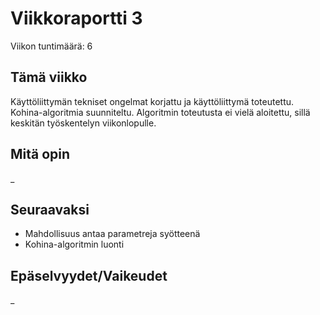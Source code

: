 # Viikkoraportti 3

Viikon tuntimäärä: 6

## Tämä viikko

Käyttöliittymän tekniset ongelmat korjattu ja käyttöliittymä toteutettu. Kohina-algoritmia suunniteltu. Algoritmin toteutusta ei vielä aloitettu, sillä keskitän työskentelyn viikonlopulle.

## Mitä opin

_

## Seuraavaksi

- Mahdollisuus antaa parametreja syötteenä 
- Kohina-algoritmin luonti

## Epäselvyydet/Vaikeudet

_